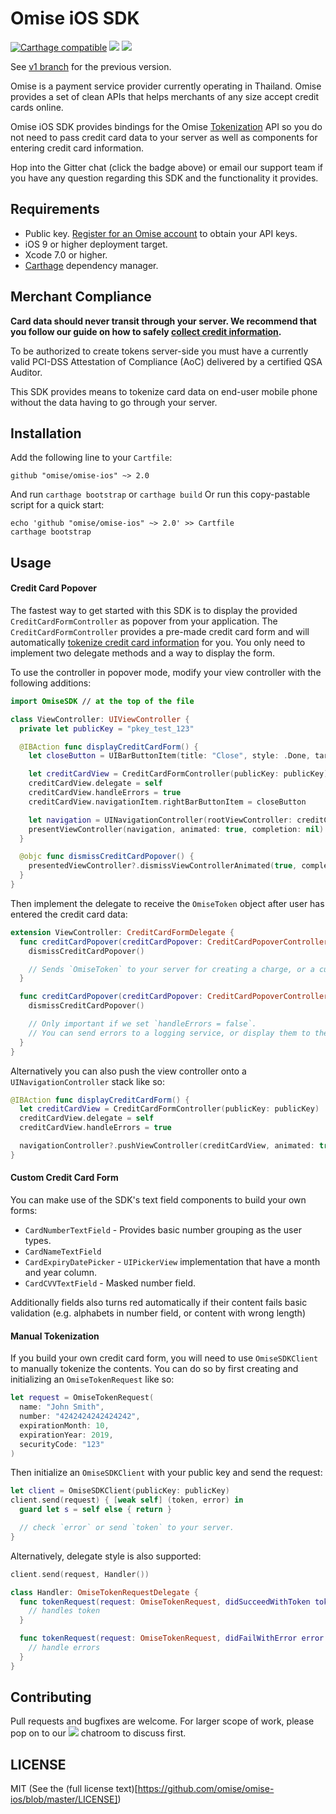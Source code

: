 # Omise iOS SDK

[![Carthage compatible](https://img.shields.io/badge/Carthage-compatible-4BC51D.svg?style=flat-square)](https://github.com/Carthage/Carthage)
[![](https://img.shields.io/gitter/room/omise/omise-ios.svg?style=flat-square)](https://gitter.im/omise/omise-ios)
[![](https://img.shields.io/badge/email-support-yellow.svg?style=flat-square)](mailto:support@omise.co)

See [v1 branch](https://github.com/omise/omise-ios/tree/v1) for the previous version.

Omise is a payment service provider currently operating in Thailand. Omise provides a set
of clean APIs that helps merchants of any size accept credit cards online.

Omise iOS SDK provides bindings for the Omise
[Tokenization](https://www.omise.co/tokens-api) API so you do not need to pass credit card
data to your server as well as components for entering credit card information.

Hop into the Gitter chat (click the badge above) or email our support team if you have any
question regarding this SDK and the functionality it provides.

## Requirements

* Public key. [Register for an Omise account](https://dashboard.omise.co/signup) to obtain your API keys.
* iOS 9 or higher deployment target.
* Xcode 7.0 or higher.
* [Carthage](https://github.com/Carthage/Carthage) dependency manager.

## Merchant Compliance

**Card data should never transit through your server. We recommend that you follow our
guide on how to safely
[collect credit information](https://www.omise.co/collecting-card-information).**

To be authorized to create tokens server-side you must have a currently valid PCI-DSS
Attestation of Compliance (AoC) delivered by a certified QSA Auditor.

This SDK provides means to tokenize card data on end-user mobile phone without the data
having to go through your server.

## Installation

Add the following line to your `Cartfile`:

```
github "omise/omise-ios" ~> 2.0
```

And run `carthage bootstrap` or `carthage build` Or run this copy-pastable script for a
quick start:

```
echo 'github "omise/omise-ios" ~> 2.0' >> Cartfile
carthage bootstrap
```

## Usage

#### Credit Card Popover

The fastest way to get started with this SDK is to display the provided
`CreditCardFormController` as popover from your application. The
`CreditCardFormController` provides a pre-made credit card form and will automatically
[tokenize credit card information](https://www.omise.co/security-best-practices) for you.
You only need to implement two delegate methods and a way to display the form.

To use the controller in popover mode, modify your view controller with the following
additions:

```swift
import OmiseSDK // at the top of the file

class ViewController: UIViewController {
  private let publicKey = "pkey_test_123"

  @IBAction func displayCreditCardForm() {
    let closeButton = UIBarButtonItem(title: "Close", style: .Done, target: self, action: #selector(dismissCreditCardPopover))

    let creditCardView = CreditCardFormController(publicKey: publicKey)
    creditCardView.delegate = self
    creditCardView.handleErrors = true
    creditCardView.navigationItem.rightBarButtonItem = closeButton

    let navigation = UINavigationController(rootViewController: creditCardView)
    presentViewController(navigation, animated: true, completion: nil)
  }

  @objc func dismissCreditCardPopover() {
    presentedViewController?.dismissViewControllerAnimated(true, completion: nil)
  }
}
```

Then implement the delegate to receive the `OmiseToken` object after user has entered the
credit card data:

```swift
extension ViewController: CreditCardFormDelegate {
  func creditCardPopover(creditCardPopover: CreditCardPopoverController, didSucceededWithToken token: OmiseToken) {
    dismissCreditCardPopover()

    // Sends `OmiseToken` to your server for creating a charge, or a customer object.
  }

  func creditCardPopover(creditCardPopover: CreditCardPopoverController, didFailWithError error: ErrorType) {
    dismissCreditCardPopover()

    // Only important if we set `handleErrors = false`.
    // You can send errors to a logging service, or display them to the user here.
  }
}
```

Alternatively you can also push the view controller onto a `UINavigationController` stack
like so:

```swift
@IBAction func displayCreditCardForm() {
  let creditCardView = CreditCardFormController(publicKey: publicKey)
  creditCardView.delegate = self
  creditCardView.handleErrors = true

  navigationController?.pushViewController(creditCardView, animated: true)
}
```

#### Custom Credit Card Form

You can make use of the SDK's text field components to build your own forms:

* `CardNumberTextField` - Provides basic number grouping as the user types.
* `CardNameTextField`
* `CardExpiryDatePicker` - `UIPickerView` implementation that have a month and year
  column.
* `CardCVVTextField` - Masked number field.

Additionally fields also turns red automatically if their content fails basic validation
(e.g. alphabets in number field, or content with wrong length)

#### Manual Tokenization

If you build your own credit card form, you will need to use `OmiseSDKClient` to manually
tokenize the contents. You can do so by first creating and initializing an
`OmiseTokenRequest` like so:

```swift
let request = OmiseTokenRequest(
  name: "John Smith",
  number: "4242424242424242",
  expirationMonth: 10,
  expirationYear: 2019,
  securityCode: "123"
)
```

Then initialize an `OmiseSDKClient` with your public key and send the request:

```swift
let client = OmiseSDKClient(publicKey: publicKey)
client.send(request) { [weak self] (token, error) in
  guard let s = self else { return }

  // check `error` or send `token` to your server.
}
```

Alternatively, delegate style is also supported:

```swift
client.send(request, Handler())

class Handler: OmiseTokenRequestDelegate {
  func tokenRequest(request: OmiseTokenRequest, didSucceedWithToken token: OmiseToken) {
    // handles token
  }

  func tokenRequest(request: OmiseTokenRequest, didFailWithError error: ErrorType) {
    // handle errors
  }
}
```

## Contributing

Pull requests and bugfixes are welcome. For larger scope of work, please pop on to our
[![](https://img.shields.io/gitter/room/omise/omise-ios.svg?style=flat-square)](https://gitter.im/omise/omise-ios)
chatroom to discuss first.

## LICENSE

MIT (See the (full license text)[https://github.com/omise/omise-ios/blob/master/LICENSE])

